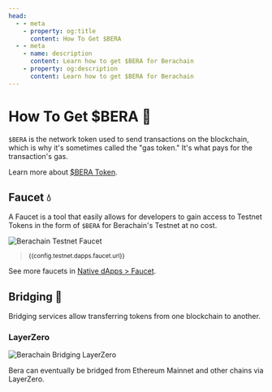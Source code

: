 ```yaml
---
head:
  - - meta
    - property: og:title
      content: How To Get $BERA
  - - meta
    - name: description
      content: Learn how to get $BERA for Berachain
    - property: og:description
      content: Learn how to get $BERA for Berachain
---
```


<script setup>
  import config from '@berachain/config/constants.json';
</script>

# How To Get $BERA 🐻

`$BERA` is the network token used to send transactions on the blockchain, which is why it's sometimes called the "gas token." It's what pays for the transaction's gas.

Learn more about [$BERA Token](/learn/pol/tokens/bera).

## Faucet 💧

A Faucet is a tool that easily allows for developers to gain access to Testnet Tokens in the form of `$BERA` for Berachain's Testnet at no cost.

<a :href="config.testnet.dapps.faucet.url">

![Berachain Testnet Faucet](/assets/berachain-testnet-faucet.png)

</a>

> <small><a :href="config.testnet.dapps.faucet.url">{{config.testnet.dapps.faucet.url}}</a></small>

See more faucets in [Native dApps > Faucet](/learn/dapps/faucet).

## Bridging 🤝

Bridging services allow transferring tokens from one blockchain to another.

### LayerZero

![Berachain Bridging LayerZero](/assets/berachain-bridging-layerzero.png)

Bera can eventually be bridged from Ethereum Mainnet and other chains via LayerZero.
